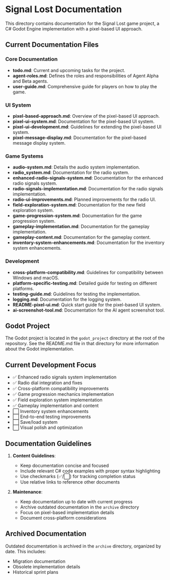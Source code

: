 # Signal Lost Documentation

This directory contains documentation for the Signal Lost game project, a C# Godot Engine implementation with a pixel-based UI approach.

## Current Documentation Files

### Core Documentation

- **todo.md**: Current and upcoming tasks for the project.
- **agent-roles.md**: Defines the roles and responsibilities of Agent Alpha and Beta agents.
- **user-guide.md**: Comprehensive guide for players on how to play the game.

### UI System

- **pixel-based-approach.md**: Overview of the pixel-based UI approach.
- **pixel-ui-system.md**: Documentation for the pixel-based UI system.
- **pixel-ui-development.md**: Guidelines for extending the pixel-based UI system.
- **pixel-message-display.md**: Documentation for the pixel-based message display system.

### Game Systems

- **audio-system.md**: Details the audio system implementation.
- **radio_system.md**: Documentation for the radio system.
- **enhanced-radio-signals-system.md**: Documentation for the enhanced radio signals system.
- **radio-signals-implementation.md**: Documentation for the radio signals implementation.
- **radio-ui-improvements.md**: Planned improvements for the radio UI.
- **field-exploration-system.md**: Documentation for the new field exploration system.
- **game-progression-system.md**: Documentation for the game progression system.
- **gameplay-implementation.md**: Documentation for the gameplay implementation.
- **gameplay-content.md**: Documentation for the gameplay content.
- **inventory-system-enhancements.md**: Documentation for the inventory system enhancements.

### Development

- **cross-platform-compatibility.md**: Guidelines for compatibility between Windows and macOS.
- **platform-specific-testing.md**: Detailed guide for testing on different platforms.
- **testing-guide.md**: Guidelines for testing the implementation.
- **logging.md**: Documentation for the logging system.
- **README-pixel-ui.md**: Quick start guide for the pixel-based UI system.
- **ai-screenshot-tool.md**: Documentation for the AI agent screenshot tool.

## Godot Project

The Godot project is located in the `godot_project` directory at the root of the repository. See the README.md file in that directory for more information about the Godot implementation.

## Current Development Focus

- ✅ Enhanced radio signals system implementation
- ✅ Radio dial integration and fixes
- ✅ Cross-platform compatibility improvements
- ✅ Game progression mechanics implementation
- ✅ Field exploration system implementation
- ✅ Gameplay implementation and content
- ⬜ Inventory system enhancements
- ⬜ End-to-end testing improvements
- ⬜ Save/load system
- ⬜ Visual polish and optimization

## Documentation Guidelines

1. **Content Guidelines**:

   - Keep documentation concise and focused
   - Include relevant C# code examples with proper syntax highlighting
   - Use checkmarks (✅/⬜) for tracking completion status
   - Use relative links to reference other documents

2. **Maintenance**:
   - Keep documentation up to date with current progress
   - Archive outdated documentation in the `archive` directory
   - Focus on pixel-based implementation details
   - Document cross-platform considerations

## Archived Documentation

Outdated documentation is archived in the `archive` directory, organized by date. This includes:

- Migration documentation
- Obsolete implementation details
- Historical sprint plans
